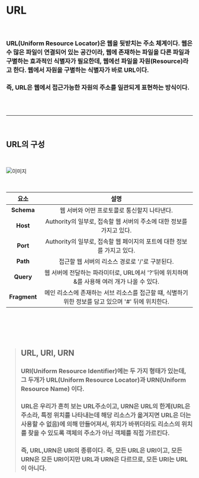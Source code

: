# **URL**

<Br>

### URL(Uniform Resource Locator)은 웹을 뒷받치는 주소 체계이다. 웹은 수 많은 파일이 연결되어 있는 공간이라, 웹에 존재하는 파일을 다른 파일과 구별하는 효과적인 식별자가 필요한데, 웹에선 파일을 자원(Resource)라고 한다. 웹에서 자원을 구별하는 식별자가 바로 URL이다.
### **즉, URL은 웹에서 접근가능한 자원의 주소를 일관되게 표현하는 방식이다.**

<br><br>

- - -

<br>

## **URL의 구성**

<br>

![이미지](https://kr.object.ncloudstorage.com/dreamhack-content/page/12895a254539b5a98d3e22c6af025882215271a3231744279101323df838a1a2.png)

<br>

|   **요소**    |   **설명**    |
|    :---:       |     :---:      |
|     **Schema**      |     웹 서버와 어떤 프로토콜로 통신할지 나타낸다.      |
|   **Host**    |   Authority의 일부로, 접속할 웹 서버의 주소에 대한 정보를 가지고 있다.    |
|   **Port**    |   Authority의 일부로, 접속할 웹 페이지의 포트에 대한 정보를 가지고 있다.
|   **Path**    |   접근할 웹 서버의 리소스 경로로 '/'로 구분된다.  |
|   **Query**   |   웹 서버에 전달하는 파라미터로, URL에서 '?'뒤에 위치하며 &를 사용해 여러 개가 나올 수 있다.  |
|   **Fragment**    |   메인 리소스에 존재하는 서브 리소스를 접근할 떄, 식별하기 위한 정보를 담고 있으며 '#' 뒤에 위치한다.

<br><br>

<br>

> ## **URL, URI, URN**
> ### **URI(Uniform Resource Identifier)에는 두 가지 형태가 있는데, 그 두개가 URL(Uniform Resource Locator)과 URN(Uniform Resource Name)** 이다.
> ### URL은 우리가 흔히 보는 URL주소이고, **URN은 URL의 한계**(URL은 주소라, 특정 위치를 나타내는데 해당 리소스가 옮겨지면 URL은 더는 사용할 수 없음)에 의해 만들어져서, 위치가 바뀌더라도 리소스의 위치를 찾을 수 있도록 **객체의 주소가 아닌 객체를 직접 가르킨다.**
> 
> 
> ### **즉, URL,URN은 URI의 종류이다. 즉, 모든 URL은 URI이고, 모든 URN은 모든 URI이지만 URL과 URN은 다르므로, 모든 URI는 URL이 아니다.**